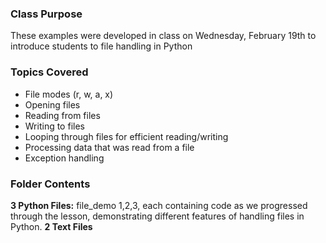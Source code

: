 ### Class Purpose
These examples were developed in class on Wednesday, February 19th to introduce students to file handling in Python

### Topics Covered
- File modes (r, w, a, x)
- Opening files
- Reading from files
- Writing to files
- Looping through files for efficient reading/writing
- Processing data that was read from a file
- Exception handling

### Folder Contents
**3 Python Files:**
file_demo 1,2,3, each containing code as we progressed through the lesson, demonstrating different features of handling files in Python.
**2 Text Files**


